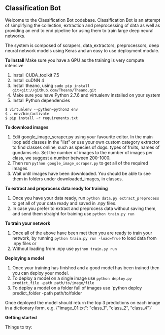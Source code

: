 **Classification Bot**
----------------------
Welcome to the Classification Bot codebase. Classification Bot is an attempt of simplifying the collection, extraction and preprocessing of data as well as providing an end to end pipeline for using them to train large deep neural networks.

The system is composed of scrapers, data_extractors, preprocessors, deep neural network models using Keras and an easy to use deployment module.

**To Install**
Make sure you have a GPU as the training is very compute intensive

1. Install CUDA_toolkit 7.5
2. Install cuDNN 4
3. Install theano, using `sudo pip install git+git://github.com/Theano/Theano.git`
4. Make sure you have Python 2.7.6 and virtualenv installed on your system
5. Install Python dependencies

```
$ virtualenv --python=python2 env
$ . env/bin/activate
$ pip install -r requirements.txt
```

**To download images**

1. Edit google_image_scraper.py using your favourite editor. In the main loop add classes in the "list" or use your own custom category extractor to find classes online, such as species of dogs.
types of fruits, names of gundams etc. Set the number of images to the number of images per class, we suggest a number between 200-1000.
2. Then run `python google_image_scraper.py` to get all of the required images.
3. Wait until images have been downloaded. You should be able to see them in folders under downloaded_images, in classes.

**To extract and preprocess data ready for training**

1. Once you have your data ready, run `python data.py extract_preprocess` to get all of your data ready and saved in .npy files.
2. In case you prefer to extract and preprocess data without saving them, and send them straight for training use `python train.py run`

**To train your network**

1. Once all of the above have been met then you are ready to train your network, by running `python train.py run -load=True` to load data from .npy files or
2. Without loading from .npy use `python train.py run`

**Deploying a model**

1. Once your training has finished and a good model has been trained then you can deploy your model.
2. To deploy a model on a single image use `python deploy.py predict_file -path path/to/image/file`
3. To deploy a model on a folder full of images use `python deploy predict_folder -path path/to/folder

Once deployed the model should return the top 3 predictions on each image in a dictionary form, e.g. {"image_01.txt": "class_1", "class_2", "class_4"}`

**Getting started**

Things to try:
